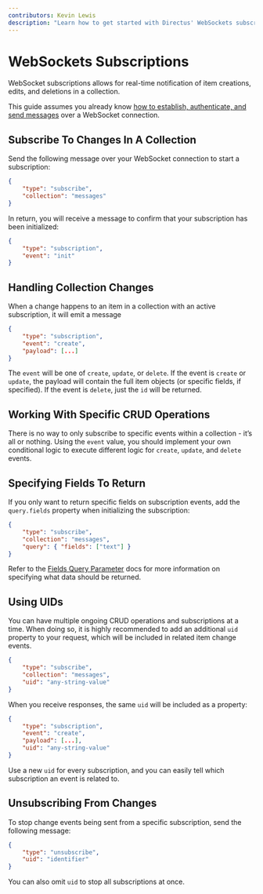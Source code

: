 ```yaml
---
contributors: Kevin Lewis
description: "Learn how to get started with Directus' WebSockets subscriptons."
---
```


# WebSockets Subscriptions

WebSocket subscriptions allows for real-time notification of item creations, edits, and deletions in a collection. 

This guide assumes you already know [how to establish, authenticate, and send messages](/guides/real-time/getting-started/websockets) over a WebSocket connection.

## Subscribe To Changes In A Collection

Send the following message over your WebSocket connection to start a subscription: 

```json
{
	"type": "subscribe",
	"collection": "messages"
}
```

In return, you will receive a message to confirm that your subscription has been initialized:

```json
{
	"type": "subscription",
	"event": "init"
}
```

## Handling Collection Changes 

When a change happens to an item in a collection with an active subscription, it will emit a message 

```json
{
	"type": "subscription",
	"event": "create",
	"payload": [...]
}
```

The `event` will be one of `create`, `update`, or `delete`. If the event is `create` or `update`, the payload will contain the full item objects (or specific fields, if specified). If the event is `delete`, just the `id` will be returned.

## Working With Specific CRUD Operations

There is no way to only subscribe to specific events within a collection - it’s all or nothing. Using the `event` value, you should implement your own conditional logic to execute different logic for `create`, `update`, and `delete` events.

## Specifying Fields To Return

If you only want to return specific fields on subscription events, add the `query.fields` property when initializing the subscription:

```json
{
	"type": "subscribe",
	"collection": "messages",
	"query": { "fields": ["text"] }
}
```

Refer to the [Fields Query Parameter](/reference/query.html#fields) docs for more information on specifying what data should be returned.

## Using UIDs

You can have multiple ongoing CRUD operations and subscriptions at a time. When doing so, it is highly recommended to add an additional `uid` property to your request, which will be included in related item change events.

```json
{
	"type": "subscribe",
	"collection": "messages",
	"uid": "any-string-value"
}
```

When you receive responses, the same `uid` will be included as a property:

```json
{
	"type": "subscription",
	"event": "create",
	"payload": [...],
	"uid": "any-string-value"
}
```

Use a new `uid` for every subscription, and you can easily tell which subscription an event is related to. 

## Unsubscribing From Changes

To stop change events being sent from a specific subscription, send the following message:

```json
{
	"type": "unsubscribe",
	"uid": "identifier"
}
```

You can also omit `uid` to stop all subscriptions at once. 
